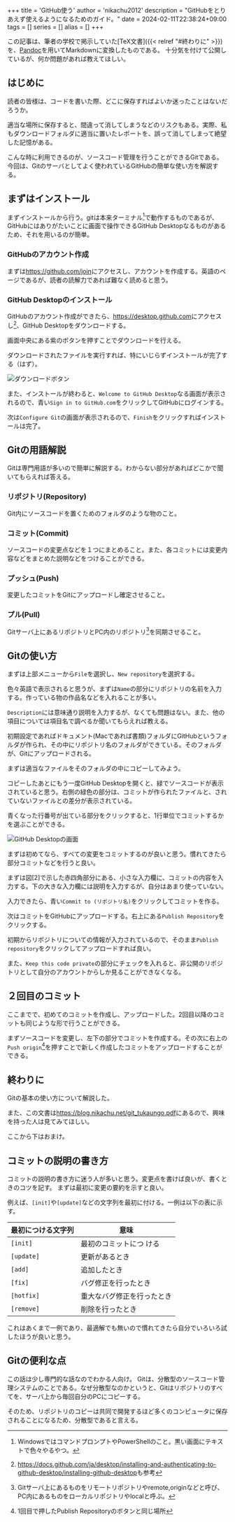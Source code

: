 +++
title = 'GitHub使う'
author = 'nikachu2012'
description = "GitHubをとりあえず使えるようになるためのガイド。"
date = 2024-02-11T22:38:24+09:00
tags = []
series = []
alias = []
+++

この記事は、筆者の学校で掲示していた[TeX文書]({{< relref "#終わりに" >}})を、[Pandoc](https://pandoc.org/)を用いてMarkdownに変換したものである。
十分気を付けて公開しているが、何か問題があれば教えてほしい。

## はじめに

読者の皆様は、コードを書いた際、どこに保存すればよいか迷ったことはないだろうか。

適当な場所に保存すると、間違って消してしまうなどのリスクもある。実際、私もダウンロードフォルダに適当に置いたレポートを、誤って消してしまって絶望した記憶がある。

こんな時に利用できるのが、ソースコード管理を行うことができるGitである。今回は、Gitのサーバとしてよく使われているGitHubの簡単な使い方を解説する。

## まずはインストール

まずインストールから行う。gitは本来ターミナル[^1]で動作するものであるが、GitHubにはありがたいことに画面で操作できるGitHub
Desktopなるものがあるため、それを用いるのが簡単。

### GitHubのアカウント作成

まずは<https://github.com/join>にアクセスし、アカウントを作成する。英語のページであるが、読者の読解力であれば難なく読めると思う。

### GitHub Desktopのインストール

GitHubのアカウント作成ができたら、<https://desktop.github.com>にアクセスし[^2]、GitHub
Desktopをダウンロードする。

画面中央にある紫のボタンを押すことでダウンロードを行える。

ダウンロードされたファイルを実行すれば、特にいじらずインストールが完了する（はず）。

![ダウンロードボタン](pic1.png)

また、インストールが終わると、`Welcome to GitHub Desktop`なる画面が表示されるので、青い`Sign in to GitHub.com`をクリックしてGitHubにログインする。

次は`Configure Git`の画面が表示されるので、`Finish`をクリックすればインストールは完了。

## Gitの用語解説

Gitは専門用語が多いので簡単に解説する。わからない部分があればどこかで聞いてもらえれば答える。

### リポジトリ(Repository)

Git内にソースコードを置くためのフォルダのような物のこと。

### コミット(Commit)

ソースコードの変更点などを１つにまとめること。また、各コミットには変更内容などをまとめた説明などをつけることができる。

### プッシュ(Push)

変更したコミットをGitにアップロードし確定させること。

### プル(Pull)

Gitサーバ上にあるリポジトリとPC内のリポジトリ[^3]を同期させること。

## Gitの使い方

まずは上部メニューから`File`を選択し、`New repository`を選択する。

色々英語で表示されると思うが、まずは`Name`の部分にリポジトリの名前を入力する。作っている物の作品名などを入れることが多い。

`Description`には意味通り説明を入力するが、なくても問題はない。また、他の項目については項目名で調べるか聞いてもらえれば教える。

初期設定であればドキュメント(Macであれば書類)フォルダにGitHubというフォルダが作られ、その中にリポジトリ名のフォルダができている。そのフォルダが、Gitにアップロードされる。

まずは適当なファイルをそのフォルダの中にコピーしてみよう。

コピーしたあとにもう一度GitHub
Desktopを開くと、緑でソースコードが表示されていると思う。右側の緑色の部分は、コミットが作られたファイルと、されていないファイルとの差分が表示されている。

青くなった行番号が出ている部分をクリックすると、1行単位でコミットするかを選ぶことができる。

![GitHub Desktopの画面](pic3.png)

まずは初めてなら、すべての変更をコミットするのが良いと思う。慣れてきたら部分コミットなどを行うと良い。

まずは図[2]で示した赤四角部分にある、小さな入力欄に、コミットの内容を入力する。下の大きな入力欄には説明を入力するが、自分はあまり使っていない。

入力できたら、青い`Commit to (リポジトリ名)`をクリックしてコミットを作る。

次はコミットをGitHubにアップロードする。右上にある`Publish Repository`をクリックする。

初期からリポジトリについての情報が入力されているので、そのまま`Publish repository`をクリックしてアップロードすれば良い。

また、`Keep this code private`の部分にチェックを入れると、非公開のリポジトリとして自分のアカウントからしか見ることができなくなる。

## ２回目のコミット

ここまでで、初めてのコミットを作成し、アップロードした。2回目以降のコミットも同じような形で行うことができる。

まずソースコードを変更し、左下の部分でコミットを作成する。その次に右上の`Push origin`[^4]を押すことで新しく作成したコミットをアップロードすることができる。

## 終わりに

Gitの基本の使い方について解説した。

また、この文書は<https://blog.nikachu.net/git_tukaungo.pdf>にあるので、興味を持った人は見てみてほしい。

ここから下はおまけ。

## コミットの説明の書き方

コミットの説明の書き方に迷う人が多いと思う。変更点を書けば良いが、書くときのコツを記す。
まずは最初に変更の要約を示すと良い。

例えば、`[init]`や`[update]`などの文字列を最初に付ける。一例は以下の表に示す。   

最初につける文字列|意味
---|---
`[init]`|最初のコミットにつ ける
`[update]`|更新があるとき
`[add]`|追加したとき
`[fix]`|バグ修正を行ったとき
`[hotfix]`|重大なバグ修正を行ったとき
`[remove]`|削除を行ったとき

これはあくまで一例であり、最適解でも無いので慣れてきたら自分でいろいろ試したほうが良いと思う。

## Gitの便利な点

この話は少し専門的な話なのでわかる人向け。
Gitは、分散型のソースコード管理システムのことである。なぜ分散型なのかというと、Gitはリポジトリのすべてを、サーバ上から毎回自分のPCにコピーする。

そのため、リポジトリのコピーは共同で開発するほど多くのコンピュータに保存されることになるため、分散型であると言える。

[^1]: WindowsではコマンドプロンプトやPowerShellのこと。黒い画面にテキストで色々やるやつ。

[^2]: <https://docs.github.com/ja/desktop/installing-and-authenticating-to-github-desktop/installing-github-desktop>も参考

[^3]: Gitサーバ上にあるものをリモートリポジトリやremote,originなどと呼び、PC内にあるものをローカルリポジトリやlocalと呼ぶ。

[^4]: 1回目で押したPublish Repositoryのボタンと同じ場所
